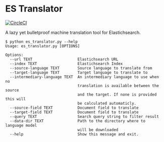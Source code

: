 # ES Translator

[![CircleCI](https://circleci.com/gh/ICIJ/es-translator.svg?style=svg)](https://circleci.com/gh/ICIJ/es-translator)

A lazy yet bulletproof machine translation tool for Elastichsearch.

```
$ python es_translator.py --help                                                                                                                                                                   
Usage: es_translator.py [OPTIONS]

Options:
  --url TEXT                    Elastichsearch URL
  --index TEXT                  Elastichsearch Index
  --source-language TEXT        Source language to translate from
  --target-language TEXT        Target language to translate to
  --intermediary-language TEXT  An intermediary language to use when no
                                translation is available between the source
                                and the target. If none is provided this will
                                be calculated automaticly.
  --source-field TEXT           Document field to translate
  --target-field TEXT           Document field to translate
  --query TEXT                  Search query string to filter result
  --data-dir TEXT               Path to the directory where to language model
                                will be downloaded
  --help                        Show this message and exit.
```
